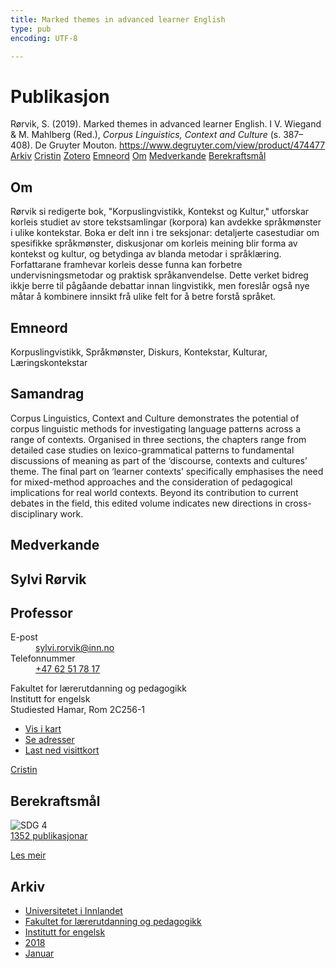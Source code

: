 ```yaml
---
title: Marked themes in advanced learner English
type: pub
encoding: UTF-8

---
```

<h1>Publikasjon</h1>
<article id="csl-bib-container-WQWK8ZDE" class="csl-bib-container">
  <div class="csl-bib-body"> <div class="csl-entry">Rørvik, S. (2019). Marked themes in advanced learner English. I V. Wiegand &#38; M. Mahlberg (Red.), <i>Corpus Linguistics, Context and Culture</i> (s. 387–408). De Gruyter Mouton. <a href="https://www.degruyter.com/view/product/474477">https://www.degruyter.com/view/product/474477</a></div> </div>
  <div class="csl-bib-buttons">
    <a href="#taxonomy-article-WQWK8ZDE" alt="archive" class="csl-bib-button">Arkiv</a>
    <a href="https://app.cristin.no/results/show.jsf?id=1535877" alt="Cristin" class="csl-bib-button">Cristin</a>
    <a href="http://zotero.org/groups/5881554/items/WQWK8ZDE" alt="Zotero" class="csl-bib-button">Zotero</a>
    <a href="#keywords-article-WQWK8ZDE" alt="keywords" class="csl-bib-button">Emneord</a>
    <a href="#about-article-WQWK8ZDE" alt="about_pub" class="csl-bib-button">Om</a>
    <a href="#contributors-article-WQWK8ZDE" alt="contributors" class="csl-bib-button">Medverkande</a>
    <a href="#sdg-article-WQWK8ZDE" alt="sdg" class="csl-bib-button">Berekraftsmål</a>
  </div>
  <div id="csl-bib-meta-container-WQWK8ZDE"></div>
</article>
<div id="csl-bib-meta-WQWK8ZDE" class="csl-bib-meta">
  <article id="about-article-WQWK8ZDE" class="about_pub-article">
    <h1>Om</h1>
    Rørvik si redigerte bok, "Korpuslingvistikk, Kontekst og Kultur," utforskar korleis studiet av store tekstsamlingar (korpora) kan avdekke språkmønster i ulike kontekstar. Boka er delt inn i tre seksjonar: detaljerte casestudiar om spesifikke språkmønster, diskusjonar om korleis meining blir forma av kontekst og kultur, og betydinga av blanda metodar i språklæring. Forfattarane framhevar korleis desse funna kan forbetre undervisningsmetodar og praktisk språkanvendelse. Dette verket bidreg ikkje berre til pågåande debattar innan lingvistikk, men foreslår også nye måtar å kombinere innsikt frå ulike felt for å betre forstå språket.
  </article>
  <article id="keywords-article-WQWK8ZDE" class="keywords-article">
    <h1>Emneord</h1>
    Korpuslingvistikk, Språkmønster, Diskurs, Kontekstar, Kulturar, Læringskontekstar
  </article>
  <article id="abstract-article-WQWK8ZDE" class="abstract-article">
    <h1>Samandrag</h1>
    Corpus Linguistics, Context and Culture demonstrates the potential of corpus linguistic methods for investigating language patterns across a range of contexts. Organised in three sections, the chapters range from detailed case studies on lexico-grammatical patterns to fundamental discussions of meaning as part of the ‘discourse, contexts and cultures’ theme. The final part on ‘learner contexts’ specifically emphasises the need for mixed-method approaches and the consideration of pedagogical implications for real world contexts. Beyond its contribution to current debates in the field, this edited volume indicates new directions in cross-disciplinary work.
  </article>
  <article id="contributors-article-WQWK8ZDE" class="contributors-article">
    <h1>Medverkande</h1>
    <div class="personas"> <div class="vrtx-hinn-person-card"> <div class="photo"> <i class="lar la-user-circle missing-person"></i> </div> <div class="info"> <hgroup><h1>Sylvi Rørvik</h1> <h2>Professor</h2> </hgroup><dl> <dt>E-post</dt> <dd> <a href="mailto:sylvi.rorvik@inn.no">sylvi.rorvik@inn.no</a> </dd> <dt>Telefonnummer</dt> <dd><a href="tel:+4762517817"> +47 62 51 78 17 </a></dd> </dl> <p> Fakultet for lærerutdanning og pedagogikk<br> Institutt for engelsk<br> Studiested Hamar, Rom 2C256-1 </p> <ul class="vrtx-hinn-links"> <li><a href="https://www.google.com/maps?q=60.79625,11.07386">Vis i kart</a></li> <li><a href="https://www.inn.no/finn-en-ansatt/sylvi-rorvik.html#vrtx-hinn-addresses">Se adresser</a></li> <li><a href="https://www.inn.no/finn-en-ansatt/sylvi-rorvik.html?vrtx=vcf">Last ned visittkort</a></li> </ul> </div> </div> <a href="https://app.cristin.no/persons/show.jsf?id=15685" alt="Cristin URL" class="personas-cristin">Cristin</a> </div>
  </article>
  <article id="sdg-article-WQWK8ZDE" class="sdg-article">
    <h1>Berekraftsmål</h1>
    <div class="sdg-container"><div id="sdg4" class="sdg">
        <img src="{{< params subfolder >}}images/sdg/sdg04_nn.png" class="image" alt="SDG 4">
        <div class="sdg-overlay">
          <a href="/nn/archive/?key=?sdg=4#archive" class="sdg-publication-count"><span>1352</span> publikasjonar</a>
          <p><a href="https://fn.no/om-fn/fns-baerekraftsmaal/god-utdanning?lang=nno-NO" class="sdg-read-more">Les meir</a></p>
        </div>
      </div></div>
  </article>
  <article id="taxonomy-article-WQWK8ZDE" class="taxonomy-article">
    <h1>Arkiv</h1>
    <ul>
      <li>
        <a href="/nn/archive/?key=3DCRN523">Universitetet i Innlandet</a>
      </li>
      <li>
        <a href="/nn/archive/?key=WYNZA47F">Fakultet for lærerutdanning og pedagogikk</a>
      </li>
      <li>
        <a href="/nn/archive/?key=THSB4HN9">Institutt for engelsk</a>
      </li>
      <li>
        <a href="/nn/archive/?key=97F4IQ2F">2018</a>
      </li>
      <li>
        <a href="/nn/archive/?key=CNJHF4WC">Januar</a>
      </li>
    </ul>
  </article>
</div>
